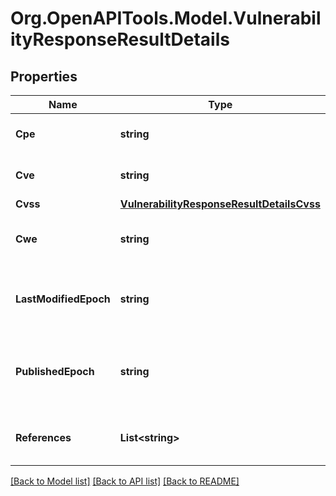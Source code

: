 
# Org.OpenAPITools.Model.VulnerabilityResponseResultDetails

## Properties

Name | Type | Description | Notes
------------ | ------------- | ------------- | -------------
**Cpe** | **string** | A CPE product reference | [optional] 
**Cve** | **string** | A CVE identification string | [optional] 
**Cvss** | [**VulnerabilityResponseResultDetailsCvss**](VulnerabilityResponseResultDetailsCvss.md) |  | [optional] 
**Cwe** | **string** | A CWE group identification string | [optional] 
**LastModifiedEpoch** | **string** | An epoch timestamp indicating source last update time | [optional] 
**PublishedEpoch** | **string** | An epoch timestamp indicating source publishing time | [optional] 
**References** | **List&lt;string&gt;** | An array of external reference links | [optional] 

[[Back to Model list]](../README.md#documentation-for-models)
[[Back to API list]](../README.md#documentation-for-api-endpoints)
[[Back to README]](../README.md)

